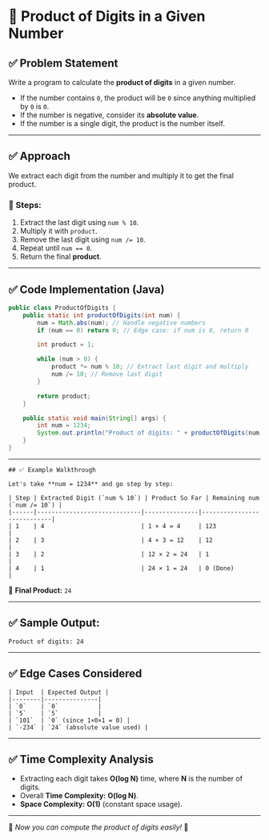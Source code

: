 # 📌 Product of Digits in a Given Number

## ✅ Problem Statement
Write a program to calculate the **product of digits** in a given number.

- If the number contains `0`, the product will be `0` since anything multiplied by `0` is `0`.
- If the number is negative, consider its **absolute value**.
- If the number is a single digit, the product is the number itself.

---

## ✅ Approach
We extract each digit from the number and multiply it to get the final product.

### 🔹 Steps:
1. Extract the last digit using `num % 10`.
2. Multiply it with `product`.
3. Remove the last digit using `num /= 10`.
4. Repeat until `num == 0`.
5. Return the final **product**.

---

## ✅ Code Implementation (Java)
```java
public class ProductOfDigits {
    public static int productOfDigits(int num) {
        num = Math.abs(num); // Handle negative numbers
        if (num == 0) return 0; // Edge case: if num is 0, return 0

        int product = 1;

        while (num > 0) {
            product *= num % 10; // Extract last digit and multiply
            num /= 10; // Remove last digit
        }

        return product;
    }

    public static void main(String[] args) {
        int num = 1234;
        System.out.println("Product of digits: " + productOfDigits(num));
    }
}
```

---

```
## ✅ Example Walkthrough

Let's take **num = 1234** and go step by step:

| Step | Extracted Digit (`num % 10`) | Product So Far | Remaining num (`num /= 10`) |
|------|-----------------------------|---------------|----------------------------|
| 1    | 4                           | 1 × 4 = 4     | 123                        |
| 2    | 3                           | 4 × 3 = 12    | 12                         |
| 3    | 2                           | 12 × 2 = 24   | 1                          |
| 4    | 1                           | 24 × 1 = 24   | 0 (Done)                   |
```

📌 **Final Product:** `24`

---

## ✅ Sample Output:
```
Product of digits: 24
```

---

## ✅ Edge Cases Considered
```table
| Input  | Expected Output |
|--------|---------------|
| `0`    | `0`           |
| `5`    | `5`           |
| `101`  | `0` (since 1×0×1 = 0) |
| `-234` | `24` (absolute value used) |
```
---

## ✅ Time Complexity Analysis
- Extracting each digit takes **O(log N)** time, where **N** is the number of digits.
- Overall **Time Complexity:** **O(log N)**.
- **Space Complexity:** **O(1)** (constant space usage).

---

🚀 *Now you can compute the product of digits easily!* 🎯